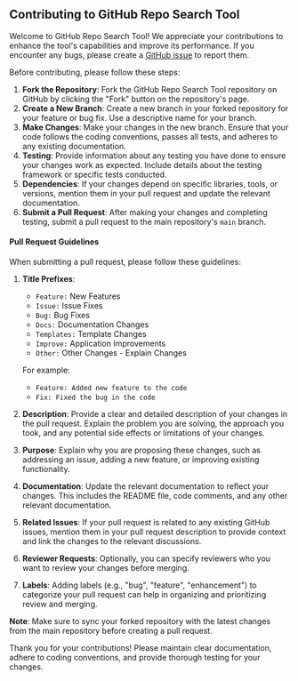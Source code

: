 ## Contributing to GitHub Repo Search Tool

Welcome to GitHub Repo Search Tool! We appreciate your contributions to enhance the tool's capabilities and improve its performance. If you encounter any bugs, please create a [GitHub issue](https://github.com/arch3angel/gitreposearch/issues) to report them.

Before contributing, please follow these steps:

1. **Fork the Repository**: Fork the GitHub Repo Search Tool repository on GitHub by clicking the "Fork" button on the repository's page.
2. **Create a New Branch**: Create a new branch in your forked repository for your feature or bug fix. Use a descriptive name for your branch.
3. **Make Changes**: Make your changes in the new branch. Ensure that your code follows the coding conventions, passes all tests, and adheres to any existing documentation.
4. **Testing**: Provide information about any testing you have done to ensure your changes work as expected. Include details about the testing framework or specific tests conducted.
5. **Dependencies**: If your changes depend on specific libraries, tools, or versions, mention them in your pull request and update the relevant documentation.
6. **Submit a Pull Request**: After making your changes and completing testing, submit a pull request to the main repository's `main` branch.

#### Pull Request Guidelines

When submitting a pull request, please follow these guidelines:

1. **Title Prefixes**:
   - `Feature:` New Features
   - `Issue:` Issue Fixes
   - `Bug:` Bug Fixes
   - `Docs:` Documentation Changes
   - `Templates:` Template Changes
   - `Improve:` Application Improvements
   - `Other:` Other Changes - Explain Changes

   For example:
   - `Feature: Added new feature to the code`
   - `Fix: Fixed the bug in the code`

2. **Description**: Provide a clear and detailed description of your changes in the pull request. Explain the problem you are solving, the approach you took, and any potential side effects or limitations of your changes.
3. **Purpose**: Explain why you are proposing these changes, such as addressing an issue, adding a new feature, or improving existing functionality.
4. **Documentation**: Update the relevant documentation to reflect your changes. This includes the README file, code comments, and any other relevant documentation.
5. **Related Issues**: If your pull request is related to any existing GitHub issues, mention them in your pull request description to provide context and link the changes to the relevant discussions.
6. **Reviewer Requests**: Optionally, you can specify reviewers who you want to review your changes before merging.
7. **Labels**: Adding labels (e.g., "bug", "feature", "enhancement") to categorize your pull request can help in organizing and prioritizing review and merging.

**Note**: Make sure to sync your forked repository with the latest changes from the main repository before creating a pull request.

Thank you for your contributions! Please maintain clear documentation, adhere to coding conventions, and provide thorough testing for your changes.
